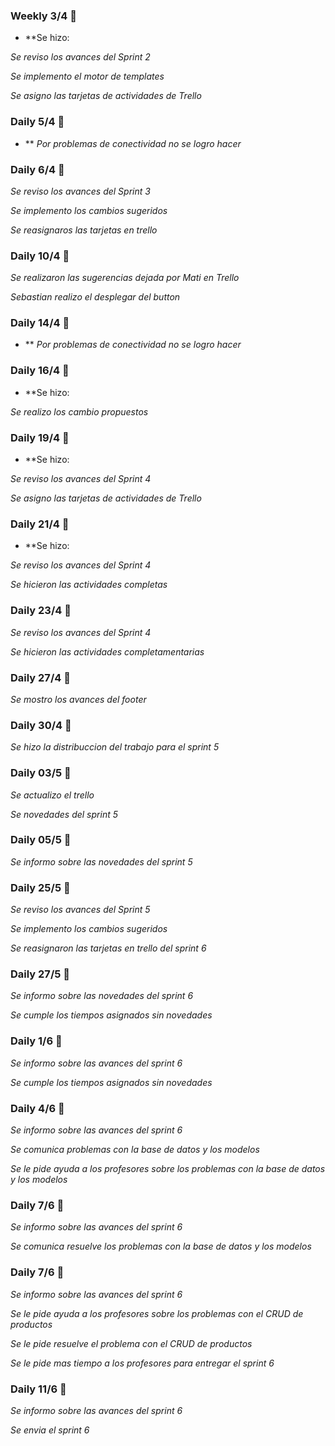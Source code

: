 ### Weekly 3/4 🔩

* **Se hizo:

_Se reviso los avances del Sprint 2_

_Se implemento el motor de templates_

_Se asigno las tarjetas de actividades de Trello_

### Daily 5/4 🔩

* ** _Por problemas de conectividad no se logro hacer_

### Daily 6/4 🔩

_Se reviso los avances del Sprint 3_

_Se implemento los cambios sugeridos_

_Se reasignaros las tarjetas en trello_

### Daily 10/4 🔩

_Se realizaron las sugerencias dejada por Mati en Trello_

_Sebastian realizo el desplegar del button_

### Daily 14/4 🔩

* ** _Por problemas de conectividad no se logro hacer_

### Daily 16/4 🔩

* **Se hizo:

 _Se realizo los cambio propuestos_

### Daily 19/4 🔩

* **Se hizo:

_Se reviso los avances del Sprint 4_

_Se asigno las tarjetas de actividades de Trello_

### Daily 21/4 🔩

* **Se hizo:

_Se reviso los avances del Sprint 4_

_Se hicieron las actividades completas_


### Daily 23/4 🔩

_Se reviso los avances del Sprint 4_

_Se hicieron las actividades completamentarias_

### Daily 27/4 🔩

_Se mostro los avances del footer_

### Daily 30/4 🔩

_Se hizo la distribuccion del trabajo para el sprint 5_

### Daily 03/5 🔩

_Se actualizo el trello_

_Se novedades del sprint 5_

### Daily 05/5 🔩

_Se informo sobre las novedades del sprint 5_

### Daily 25/5 🔩

_Se reviso los avances del Sprint 5_

_Se implemento los cambios sugeridos_

_Se reasignaron las tarjetas en trello del sprint 6_

### Daily 27/5 🔩

_Se informo sobre las novedades del sprint 6_

_Se cumple los tiempos asignados sin novedades_

### Daily 1/6 🔩

_Se informo sobre las avances del sprint 6_

_Se cumple los tiempos asignados sin novedades_
### Daily 4/6 🔩

_Se informo sobre las avances del sprint 6_

_Se comunica problemas con la base de datos y los modelos_

_Se le pide ayuda a los profesores sobre los problemas con la base de datos y los modelos_

### Daily 7/6 🔩

_Se informo sobre las avances del sprint 6_

_Se comunica resuelve los problemas con la base de datos y los modelos_

### Daily 7/6 🔩

_Se informo sobre las avances del sprint 6_

_Se le pide ayuda a los profesores sobre los problemas con el CRUD de productos_

_Se le pide resuelve el problema con el CRUD de productos_

_Se le pide mas tiempo a los profesores para entregar el sprint 6_

### Daily 11/6 🔩

_Se informo sobre las avances del sprint 6_

_Se envia el sprint 6_


















